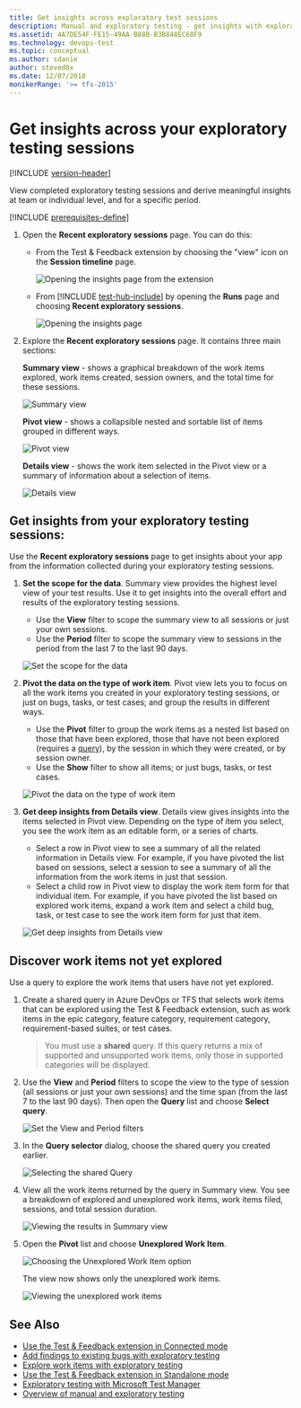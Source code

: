 ```yaml
---
title: Get insights across exploratory test sessions
description: Manual and exploratory testing - get insights with exploratory testing across your test sessions by using the Microsoft Test & Feedback extension
ms.assetid: 4A7DE54F-FE15-49AA-B88B-B3B848EC68F9
ms.technology: devops-test
ms.topic: conceptual
ms.author: sdanie
author: steved0x
ms.date: 12/07/2018
monikerRange: '>= tfs-2015'
---
```


# Get insights across your exploratory testing sessions

[!INCLUDE [version-header](includes/version-header.md)]
 
View completed exploratory testing sessions and derive meaningful insights
at team or individual level, and for a specific period. 

[!INCLUDE [prerequisites-define](includes/prerequisites-run.md)] 

1. Open the **Recent exploratory sessions** page. You can do this:

   - From the Test &amp; Feedback extension by choosing the "view" icon on 
     the **Session timeline** page.
 
     ![Opening the insights page from the extension](media/insights-exploratory-testing/insights-exploratory-testing-01.png)
 
   - From [!INCLUDE [test-hub-include](includes/test-hub-include.md)] by opening the **Runs** page and choosing **Recent exploratory sessions**.  

     ![Opening the insights page](media/insights-exploratory-testing/insights-exploratory-testing-02.png)

2. Explore the **Recent exploratory sessions** page. It contains three main sections:

   **Summary view** - shows a graphical breakdown of the work items explored, work items 
   created, session owners, and the total time for these sessions.
 
   ![Summary view](media/insights-exploratory-testing/insights-exploratory-testing-03.png)
 
   **Pivot view** - shows a collapsible nested and sortable list of items grouped in different ways. 
 
   ![Pivot view](media/insights-exploratory-testing/insights-exploratory-testing-03a.png)
 
   **Details view** - shows the work item selected in the Pivot
   view or a summary of information about a selection of items.
 
   ![Details view](media/insights-exploratory-testing/insights-exploratory-testing-03b.png)

## Get insights from your exploratory testing sessions:

Use the **Recent exploratory sessions** page to get insights about your
app from the information collected during your exploratory testing sessions.

1. **Set the scope for the data**. 
   Summary view  provides the highest level view of your test results.
   Use it to get insights into the overall effort and results of the 
   exploratory testing sessions. 

   - Use the **View** filter to scope the summary view to all sessions or just your own sessions.
   - Use the **Period** filter to scope the summary view to sessions in the period from the last 7 to the last 90 days.
 
   ![Set the scope for the data](media/insights-exploratory-testing/insights-exploratory-testing-04.png)

1. **Pivot the data on the type of work item**.
   Pivot view lets you to focus on all the work items you created
   in your exploratory testing sessions, or just on bugs, tasks, or test cases; 
   and group the results in different ways. 

   - Use the **Pivot** filter to group the work items as a
     nested list based on those that have been explored, 
     those that have not been explored (requires a [query](#not-explored)), 
     by the session in which they were created, or by session owner.
   - Use the **Show** filter to show all items; or just bugs, tasks, or test cases.<p />  

   ![Pivot the data on the type of work item](media/insights-exploratory-testing/insights-exploratory-testing-06.png)

1. **Get deep insights from Details view**.
   Details view gives insights into the items selected 
   in Pivot view. Depending on the type of item you select,
   you see the work item as an editable form, or a series of charts. 
 
   - Select a row in Pivot view to see a summary of 
     all the related information in Details view. For example, if you have pivoted the
     list based on sessions, select a session to see a 
     summary of all the information from the work items in just that session.
   - Select a child row in Pivot view to display the work item
     form for that individual item. For example, if you have pivoted
     the list based on explored work items, expand a work 
     item and select a child bug, task, or test case to see
     the work item form for just that item.<p />

   ![Get deep insights from Details view](media/insights-exploratory-testing/insights-exploratory-testing-07.png)

<a name="not-explored"></a>
## Discover work items not yet explored

Use a query to explore the work items that users have not yet explored.

1. Create a shared query in Azure DevOps or TFS that selects work items
   that can be explored using the Test &amp; Feedback extension, such as
   work items in the epic category, feature category, requirement category, 
   requirement-based suites, or test cases. 

   >You must use a **shared** query. If this query returns a mix of supported
   and unsupported work items, only those in supported categories will be displayed.   

1. Use the **View** and **Period** filters to scope the view to 
   the type of session (all sessions or just your own sessions)
   and the time span (from the last 7 to the last 90 days).
   Then open the **Query** list and choose **Select query**.

   ![Set the View and Period filters](media/insights-exploratory-testing/insights-exploratory-testing-08.png)

1. In the **Query selector** dialog, choose the shared query you created earlier.

   ![Selecting the shared Query](media/insights-exploratory-testing/insights-exploratory-testing-10.png)

1. View all the work items returned by the query in Summary view. You see
   a breakdown of explored and unexplored work items, work items filed, sessions, 
   and total session duration. 

   ![Viewing the results in Summary view](media/insights-exploratory-testing/insights-exploratory-testing-11.png)

1. Open the **Pivot** list and choose **Unexplored Work Item**.

   ![Choosing the Unexplored Work Item option](media/insights-exploratory-testing/insights-exploratory-testing-12.png)

   The view now shows only the unexplored work items.   

   ![Viewing the unexplored work items](media/insights-exploratory-testing/insights-exploratory-testing-13.png)

## See Also

* [Use the Test &amp; Feedback extension in Connected mode](connected-mode-exploratory-testing.md)
* [Add findings to existing bugs with exploratory testing](add-to-bugs-exploratory-testing.md)
* [Explore work items with exploratory testing](explore-workitems-exploratory-testing.md)
* [Use the Test &amp; Feedback extension in Standalone mode](standalone-mode-exploratory-testing.md)
* [Exploratory testing with Microsoft Test Manager](/previous-versions/azure/devops/test/mtm/exploratory-testing-using-microsoft-test-manager)
* [Overview of manual and exploratory testing](index.yml)

 
